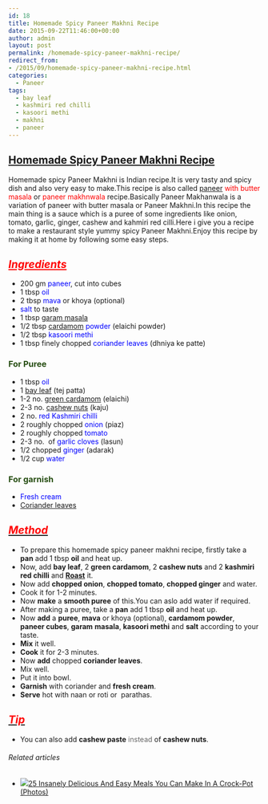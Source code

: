 ```yaml
---
id: 18
title: Homemade Spicy Paneer Makhni Recipe
date: 2015-09-22T11:46:00+00:00
author: admin
layout: post
permalink: /homemade-spicy-paneer-makhni-recipe/
redirect_from:
- /2015/09/homemade-spicy-paneer-makhni-recipe.html
categories:
  - Paneer
tags:
  - bay leaf
  - kashmiri red chilli
  - kasoori methi
  - makhni
  - paneer
---
```


## <u>Homemade Spicy Paneer Makhni Recipe</u>

Homemade spicy Paneer Makhni is Indian recipe.It is very tasty and spicy dish and also very easy to make.This recipe is also called <span style="color: red;">[paneer](http://en.wikipedia.org/wiki/Paneer "Paneer") with butter masala</span> or <span style="color: red;">paneer makhnwala</span> recipe.Basically Paneer Makhanwala is a variation of paneer with butter masala or Paneer Makhni.In this recipe the main thing is a sauce which is a puree of some ingredients like onion, tomato, garlic, ginger, cashew and kahmiri red cilli.Here i give you a recipe to make a restaurant style yummy spicy Paneer Makhni.Enjoy this recipe by making it at home by following some easy steps.

## <span style="color: red;">_<u>Ingredients</u>_</span>

*   200 gm <span style="color: blue;">paneer</span>, cut into cubes
*   1 tbsp <span style="color: blue;">oil</span>
*   2 tbsp <span style="color: blue;">mava</span> or khoya (optional)
*   <span style="color: blue;">salt</span> to taste
*   1 tbsp <span style="color: blue;">[garam masala](http://en.wikipedia.org/wiki/Garam_masala "Garam masala")</span>
*   1/2 tbsp <span style="color: blue;">[cardamom](http://en.wikipedia.org/wiki/Cardamom "Cardamom") powder</span> (elaichi powder)
*   1/2 tbsp <span style="color: blue;">kasoori methi</span>
*   1 tbsp finely chopped <span style="color: blue;">coriander leaves</span> (dhniya ke patte)

### <span style="color: #274e13;">For Puree</span>

*   1 tbsp <span style="color: blue;">oil</span>
*   1 <span style="color: blue;">[bay leaf](http://en.wikipedia.org/wiki/Bay_leaf "Bay leaf") </span>(tej patta)
*   1-2 no. <span style="color: blue;">[green cardamom](http://en.wikipedia.org/wiki/Elettaria "Elettaria")</span> (elaichi)
*   2-3 no. <span style="color: blue;">[cashew nuts](http://en.wikipedia.org/wiki/Cashew "Cashew")</span> (kaju)
*   2 no. <span style="color: blue;">red Kashmiri chilli</span>
*   2 roughly chopped <span style="color: blue;">onion</span> (piaz)
*   2 roughly chopped <span style="color: blue;">tomato</span>
*   2-3 no.  of <span style="color: blue;">garlic cloves</span> (lasun)
*   1/2 chopped <span style="color: blue;">ginger</span> (adarak)
*   1/2 cup <span style="color: blue;">water</span>

### <span style="color: #274e13;">For garnish</span>

*   <span style="color: blue;">Fresh cream</span>
*   <span style="color: blue;">[Coriander leaves](http://en.wikipedia.org/wiki/Coriander "Coriander")</span>

## _<u><span style="color: red;">Method</span></u>_

*   To prepare this homemade spicy paneer makhni recipe, firstly take a **pan** add 1 tbsp **oil** and heat up.
*   Now, add **bay leaf**, 2 **green cardamom**, 2 **cashew nuts** and 2 **kashmiri red chilli** and **[Roast](http://en.wikipedia.org/wiki/Roasting "Roasting")** it.
*   Now add **chopped onion**, **chopped tomato**, **chopped ginger** and water.
*   Cook it for 1-2 minutes.
*   Now **make** a **smooth puree** of this.You can aslo add water if required.
*   After making a puree, take a **pan** add 1 tbsp **oil** and heat up.
*   Now **add** a **puree**, **mava** or khoya (optional), **cardamom powder**, **paneer cubes**, **garam** **masala**, **kasoori methi** and **salt** according to your taste.
*   **Mix** it well.
*   **Cook** it for 2-3 minutes.
*   Now **add** chopped **coriander leaves**.
*   Mix well.
*   Put it into bowl.
*   **Garnish** with coriander and **fresh cream**.
*   **Serve** hot with naan or roti or  parathas.

## _<u><span style="color: red;">Tip</span></u>_

*   You can also add **cashew paste** <span style="color: #666666;">instead</span> of **cashew nuts**.

###### Related articles

*   [![](//i.zemanta.com/365045446_80_80.jpg)](http://elitedaily.com/envision/crock-pot-easy-meals-photos/1324667/)[25 Insanely Delicious And Easy Meals You Can Make In A Crock-Pot (Photos)](http://elitedaily.com/envision/crock-pot-easy-meals-photos/1324667/)
